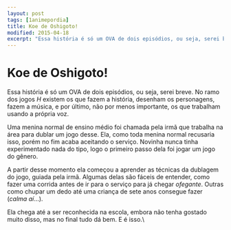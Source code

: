 ```yaml
---
layout: post
tags: [1animepordia]
title: Koe de Oshigoto!
modified: 2015-04-18
excerpt: "Essa história é só um OVA de dois episódios, ou seja, serei breve. No ramo dos jogos <i>H</i> existem os que fazem a história, desenham os personagens, fazem a música, e por último, não por menos importante, os que trabalham usando a própria voz."
---
```


Koe de Oshigoto!
================

Essa história é só um OVA de dois episódios, ou seja, serei breve. No
ramo dos jogos *H* existem os que fazem a história, desenham os
personagens, fazem a música, e por último, não por menos importante, os
que trabalham usando a própria voz.

Uma menina normal de ensino médio foi chamada pela irmã que trabalha na
área para dublar um jogo desse. Ela, como toda menina normal recusaria
isso, porém no fim acaba aceitando o serviço. Novinha nunca tinha
experimentado nada do tipo, logo o primeiro passo dela foi jogar um jogo
do gênero.

A partir desse momento ela começou a aprender as técnicas da dublagem do
jogo, guiada pela irmã. Algumas delas são fáceis de entender, como fazer
uma corrida antes de ir para o serviço para já chegar *ofegante*. Outras
como chupar um dedo até uma criança de sete anos consegue fazer (*calma
aí*…).

Ela chega até a ser reconhecida na escola, embora não tenha gostado
muito disso, mas no final tudo dá bem. E é isso.\


